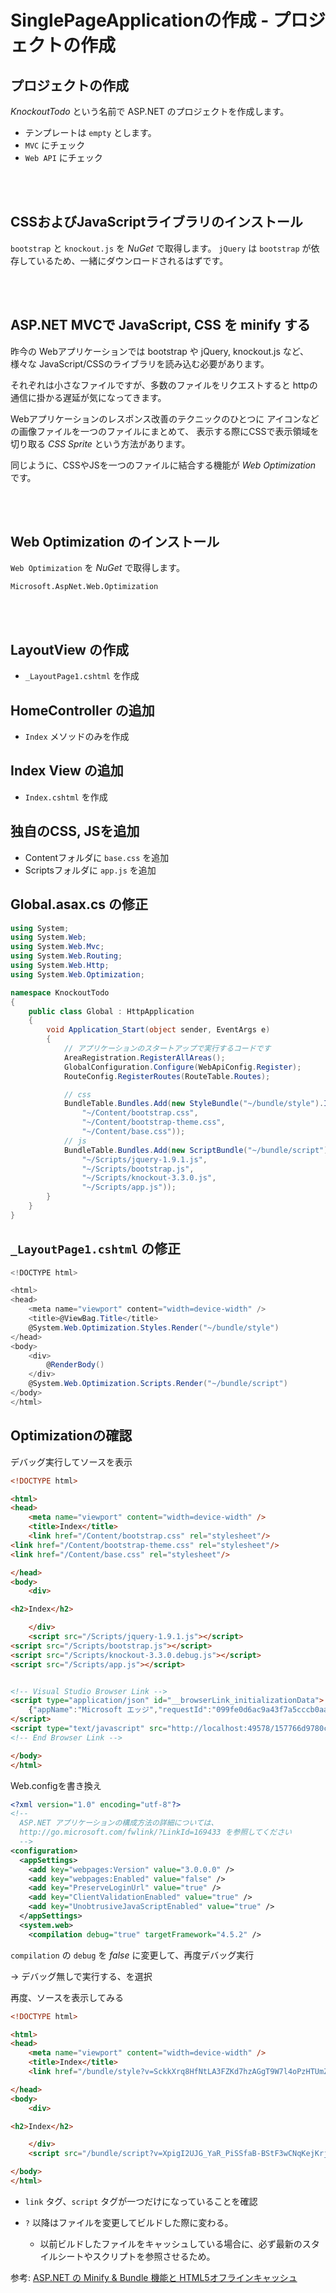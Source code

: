 # SinglePageApplicationの作成 - プロジェクトの作成

## プロジェクトの作成

*KnockoutTodo* という名前で ASP.NET のプロジェクトを作成します。

- テンプレートは `empty` とします。
- `MVC` にチェック
- `Web API` にチェック

<br><br>

## CSSおよびJavaScriptライブラリのインストール

`bootstrap` と `knockout.js` を *NuGet* で取得します。
`jQuery` は `bootstrap` が依存しているため、一緒にダウンロードされるはずです。

<br><br>

## ASP.NET MVCで JavaScript, CSS を minify する

昨今の Webアプリケーションでは
bootstrap や jQuery, knockout.js など、様々な JavaScript/CSSのライブラリを読み込む必要があります。

それぞれは小さなファイルですが、多数のファイルをリクエストすると
httpの通信に掛かる遅延が気になってきます。

Webアプリケーションのレスポンス改善のテクニックのひとつに
アイコンなどの画像ファイルを一つのファイルにまとめて、
表示する際にCSSで表示領域を切り取る *CSS Sprite* という方法があります。

同じように、CSSやJSを一つのファイルに結合する機能が *Web Optimization* です。

<br><br>

## Web Optimization のインストール

`Web Optimization` を *NuGet* で取得します。

`Microsoft.AspNet.Web.Optimization`

<br><br>

## LayoutView の作成

* `_LayoutPage1.cshtml` を作成

## HomeController の追加

* `Index` メソッドのみを作成

## Index View の追加

* `Index.cshtml` を作成

## 独自のCSS, JSを追加

* Contentフォルダに `base.css` を追加
* Scriptsフォルダに `app.js` を追加

## Global.asax.cs の修正

```cs
using System;
using System.Web;
using System.Web.Mvc;
using System.Web.Routing;
using System.Web.Http;
using System.Web.Optimization;

namespace KnockoutTodo
{
    public class Global : HttpApplication
    {
        void Application_Start(object sender, EventArgs e)
        {
            // アプリケーションのスタートアップで実行するコードです
            AreaRegistration.RegisterAllAreas();
            GlobalConfiguration.Configure(WebApiConfig.Register);
            RouteConfig.RegisterRoutes(RouteTable.Routes);

            // css
            BundleTable.Bundles.Add(new StyleBundle("~/bundle/style").Include(
                "~/Content/bootstrap.css",
                "~/Content/bootstrap-theme.css",
                "~/Content/base.css"));
            // js
            BundleTable.Bundles.Add(new ScriptBundle("~/bundle/script").Include(
                "~/Scripts/jquery-1.9.1.js",
                "~/Scripts/bootstrap.js",
                "~/Scripts/knockout-3.3.0.js",
                "~/Scripts/app.js"));
        }
    }
}
```

## `_LayoutPage1.cshtml` の修正

```cs
<!DOCTYPE html>

<html>
<head>
    <meta name="viewport" content="width=device-width" />
    <title>@ViewBag.Title</title>
    @System.Web.Optimization.Styles.Render("~/bundle/style")
</head>
<body>
    <div>
        @RenderBody()
    </div>
    @System.Web.Optimization.Scripts.Render("~/bundle/script")
</body>
</html>
```

## Optimizationの確認

デバッグ実行してソースを表示

```html
<!DOCTYPE html>

<html>
<head>
    <meta name="viewport" content="width=device-width" />
    <title>Index</title>
    <link href="/Content/bootstrap.css" rel="stylesheet"/>
<link href="/Content/bootstrap-theme.css" rel="stylesheet"/>
<link href="/Content/base.css" rel="stylesheet"/>

</head>
<body>
    <div>

<h2>Index</h2>

    </div>
    <script src="/Scripts/jquery-1.9.1.js"></script>
<script src="/Scripts/bootstrap.js"></script>
<script src="/Scripts/knockout-3.3.0.debug.js"></script>
<script src="/Scripts/app.js"></script>


<!-- Visual Studio Browser Link -->
<script type="application/json" id="__browserLink_initializationData">
    {"appName":"Microsoft エッジ","requestId":"099fe0d6ac9a43f7a5cccb0aaacebea7"}
</script>
<script type="text/javascript" src="http://localhost:49578/157766d9780c42159cf2a49ae41dd212/browserLink" async="async"></script>
<!-- End Browser Link -->

</body>
</html>
```

Web.configを書き換え

```xml
<?xml version="1.0" encoding="utf-8"?>
<!--
  ASP.NET アプリケーションの構成方法の詳細については、
  http://go.microsoft.com/fwlink/?LinkId=169433 を参照してください
  -->
<configuration>
  <appSettings>
    <add key="webpages:Version" value="3.0.0.0" />
    <add key="webpages:Enabled" value="false" />
    <add key="PreserveLoginUrl" value="true" />
    <add key="ClientValidationEnabled" value="true" />
    <add key="UnobtrusiveJavaScriptEnabled" value="true" />
  </appSettings>
  <system.web>
    <compilation debug="true" targetFramework="4.5.2" />
```

`compilation` の `debug` を *false* に変更して、再度デバッグ実行

-> デバッグ無しで実行する、を選択

再度、ソースを表示してみる

```html
<!DOCTYPE html>

<html>
<head>
    <meta name="viewport" content="width=device-width" />
    <title>Index</title>
    <link href="/bundle/style?v=SckkXrq8HfNtLA3FZKd7hzAGgT9W7l4oPzHTUmZ-oa81" rel="stylesheet"/>

</head>
<body>
    <div>

<h2>Index</h2>

    </div>
    <script src="/bundle/script?v=XpigI2UJG_YaR_PiSSfaB-BStF3wCNqKejKrjK0a-UI1"></script>

</body>
</html>
```

* `link` タグ、`script` タグが一つだけになっていることを確認

* `?` 以降はファイルを変更してビルドした際に変わる。
  - 以前ビルドしたファイルをキャッシュしている場合に、必ず最新のスタイルシートやスクリプトを参照させるため。



参考: [
ASP.NET の Minify & Bundle 機能と HTML5オフラインキャッシュ](http://devadjust.exblog.jp/20061337/)
